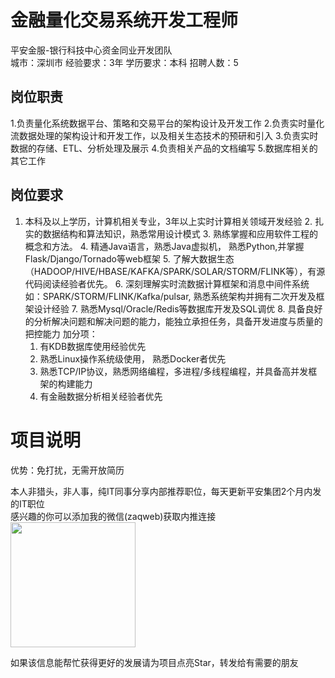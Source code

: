 # 金融量化交易系统开发工程师
平安金服-银行科技中心资金同业开发团队  
城市：深圳市 经验要求：3年 学历要求：本科  招聘人数：5

## 岗位职责
1.负责量化系统数据平台、策略和交易平台的架构设计及开发工作
   2.负责实时量化流数据处理的架构设计和开发工作，以及相关生态技术的预研和引入
   3.负责实时数据的存储、ETL、分析处理及展示
   4.负责相关产品的文档编写
   5.数据库相关的其它工作

## 岗位要求
1. 本科及以上学历，计算机相关专业，3年以上实时计算相关领域开发经验
   2. 扎实的数据结构和算法知识，熟悉常用设计模式
   3. 熟练掌握和应用软件工程的概念和方法。
   4. 精通Java语言，熟悉Java虚拟机， 熟悉Python,并掌握Flask/Django/Tornado等web框架
   5. 了解大数据生态（HADOOP/HIVE/HBASE/KAFKA/SPARK/SOLAR/STORM/FLINK等），有源代码阅读经验者优先。
   6. 深刻理解实时流数据计算框架和消息中间件系统如：SPARK/STORM/FLINK/Kafka/pulsar, 熟悉系统架构并拥有二次开发及框架设计经验
   7.  熟悉Mysql/Oracle/Redis等数据库开发及SQL调优
   8. 具备良好的分析解决问题和解决问题的能力，能独立承担任务，具备开发进度与质量的把控能力
   加分项：
   1. 有KDB数据库使用经验优先
   2. 熟悉Linux操作系统级使用， 熟悉Docker者优先
   3. 熟悉TCP/IP协议，熟悉网络编程，多进程/多线程编程，并具备高并发框架的构建能力
   4. 有金融数据分析相关经验者优先

# 项目说明

优势：免打扰，无需开放简历

本人非猎头，非人事，纯IT同事分享内部推荐职位，每天更新平安集团2个月内发的IT职位  
感兴趣的你可以添加我的微信(zaqweb)获取内推连接  
<img src="https://github.com/zaqweb/PA-IT-JOBS/blob/master/WechatICode.jpeg"  height="200" width="200">

如果该信息能帮忙获得更好的发展请为项目点亮Star，转发给有需要的朋友





